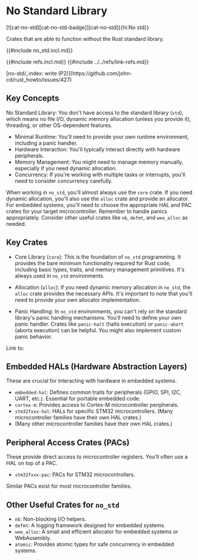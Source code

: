 # No Standard Library

[![cat-no-std][cat-no-std-badge]][cat-no-std]{{hi:No std}}

Crates that are able to function without the Rust standard library.

{{#include no_std.incl.md}}

{{#include refs.incl.md}}
{{#include ../../refs/link-refs.md}}

<div class="hidden">
[no-std/_index: write (P2)](https://github.com/john-cd/rust_howto/issues/427)

## Key Concepts

No Standard Library: You don't have access to the standard library (`std`), which means no file I/O, dynamic memory allocation (unless you provide it), threading, or other OS-dependent features.

- Minimal Runtime: You'll need to provide your own runtime environment, including a panic handler.
- Hardware Interaction: You'll typically interact directly with hardware peripherals.
- Memory Management: You might need to manage memory manually, especially if you need dynamic allocation.
- Concurrency: If you're working with multiple tasks or interrupts, you'll need to consider concurrency carefully.

When working in `no_std`, you'll almost always use the `core` crate. If you need dynamic allocation, you'll also use the `alloc` crate and provide an allocator. For embedded systems, you'll need to choose the appropriate HAL and PAC crates for your target microcontroller. Remember to handle panics appropriately. Consider other useful crates like `nb`, `defmt`, and `wee_alloc` as needed.

## Key Crates

- Core Library (`core`): This is the foundation of `no_std` programming. It provides the bare minimum functionality required for Rust code, including basic types, traits, and memory management primitives. It's always used in `no_std` environments.

- Allocation (`alloc`): If you need dynamic memory allocation in `no_std`, the `alloc` crate provides the necessary APIs. It's important to note that you'll need to provide your own allocator implementation.

- Panic Handling: In `no_std` environments, you can't rely on the standard library's panic handling mechanisms. You'll need to define your own panic handler. Crates like `panic-halt` (halts execution) or `panic-abort` (aborts execution) can be helpful. You might also implement custom panic behavior.

Link to:

## Embedded HALs (Hardware Abstraction Layers)

These are crucial for interacting with hardware in embedded systems.

- `embedded-hal`: Defines common traits for peripherals (GPIO, SPI, I2C, UART, etc.). Essential for portable embedded code.
- `cortex-m`: Provides access to Cortex-M microcontroller peripherals.
- `stm32fxxx-hal`: HALs for specific STM32 microcontrollers. (Many microcontroller families have their own HAL crates.)
- (Many other microcontroller families have their own HAL crates.)

## Peripheral Access Crates (PACs)

These provide direct access to microcontroller registers. You'll often use a HAL on top of a PAC.

- `stm32fxxx-pac`: PACs for STM32 microcontrollers.

Similar PACs exist for most microcontroller families.

## Other Useful Crates for `no_std`

- `nb`: Non-blocking I/O helpers.
- `defmt`: A logging framework designed for embedded systems.
- `wee_alloc`: A small and efficient allocator for embedded systems or WebAssembly.
- `atomic`: Provides atomic types for safe concurrency in embedded systems.

</div>
